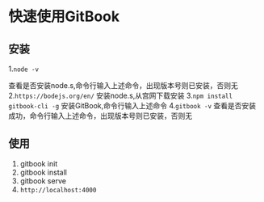 # 快速使用GitBook

## 安装

1.`node -v `

   查看是否安装node.s,命令行输入上述命令，出现版本号则已安装，否则无
2.`https://bodejs.org/en/`
   安装node.s,从宫网下载安装
3.`npm install gitbook-cli -g`
   安装GitBook,命令行输入上述命令
4.`gitbook -v`
   查看是否安装成功，命令行输入上述命令，出现版本号则已安装，否则无

## 使用

1. gitbook init
2. gitbook install
3. gitbook serve
4. `http://localhost:4000`